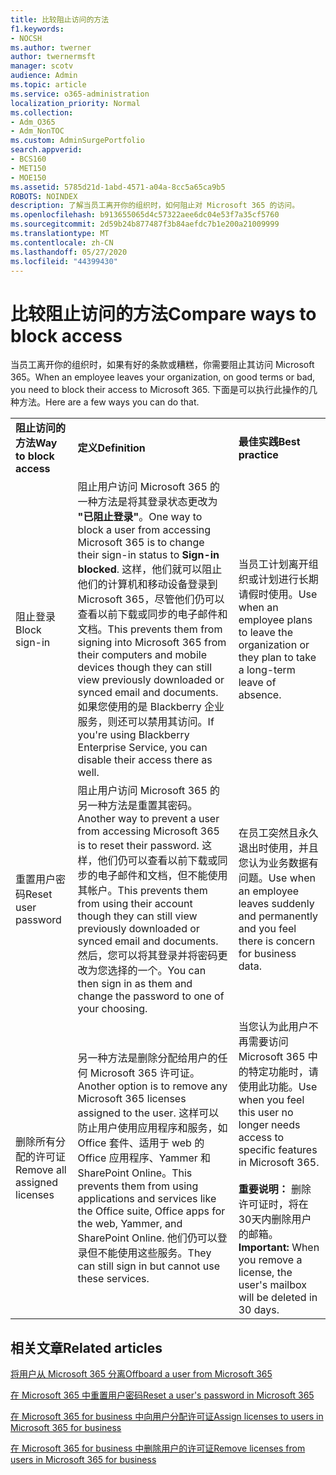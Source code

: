 ```yaml
---
title: 比较阻止访问的方法
f1.keywords:
- NOCSH
ms.author: twerner
author: twernermsft
manager: scotv
audience: Admin
ms.topic: article
ms.service: o365-administration
localization_priority: Normal
ms.collection:
- Adm_O365
- Adm_NonTOC
ms.custom: AdminSurgePortfolio
search.appverid:
- BCS160
- MET150
- MOE150
ms.assetid: 5785d21d-1abd-4571-a04a-8cc5a65ca9b5
ROBOTS: NOINDEX
description: 了解当员工离开你的组织时，如何阻止对 Microsoft 365 的访问。
ms.openlocfilehash: b913655065d4c57322aee6dc04e53f7a35cf5760
ms.sourcegitcommit: 2d59b24b877487f3b84aefdc7b1e200a21009999
ms.translationtype: MT
ms.contentlocale: zh-CN
ms.lasthandoff: 05/27/2020
ms.locfileid: "44399430"
---
```

# <a name="compare-ways-to-block-access"></a><span data-ttu-id="49ad5-103">比较阻止访问的方法</span><span class="sxs-lookup"><span data-stu-id="49ad5-103">Compare ways to block access</span></span>

<span data-ttu-id="49ad5-104">当员工离开你的组织时，如果有好的条款或糟糕，你需要阻止其访问 Microsoft 365。</span><span class="sxs-lookup"><span data-stu-id="49ad5-104">When an employee leaves your organization, on good terms or bad, you need to block their access to Microsoft 365.</span></span> <span data-ttu-id="49ad5-105">下面是可以执行此操作的几种方法。</span><span class="sxs-lookup"><span data-stu-id="49ad5-105">Here are a few ways you can do that.</span></span>
  
||||
|:-----|:-----|:-----|
|<span data-ttu-id="49ad5-106">**阻止访问的方法**</span><span class="sxs-lookup"><span data-stu-id="49ad5-106">**Way to block access**</span></span> <br/> |<span data-ttu-id="49ad5-107">**定义**</span><span class="sxs-lookup"><span data-stu-id="49ad5-107">**Definition**</span></span> <br/> |<span data-ttu-id="49ad5-108">**最佳实践**</span><span class="sxs-lookup"><span data-stu-id="49ad5-108">**Best practice**</span></span> <br/> |
|<span data-ttu-id="49ad5-109">阻止登录</span><span class="sxs-lookup"><span data-stu-id="49ad5-109">Block sign-in</span></span>  <br/> |<span data-ttu-id="49ad5-110">阻止用户访问 Microsoft 365 的一种方法是将其登录状态更改为 **"已阻止登录"**。</span><span class="sxs-lookup"><span data-stu-id="49ad5-110">One way to block a user from accessing Microsoft 365 is to change their sign-in status to **Sign-in blocked**.</span></span> <span data-ttu-id="49ad5-111">这样，他们就可以阻止他们的计算机和移动设备登录到 Microsoft 365，尽管他们仍可以查看以前下载或同步的电子邮件和文档。</span><span class="sxs-lookup"><span data-stu-id="49ad5-111">This prevents them from signing into Microsoft 365 from their computers and mobile devices though they can still view previously downloaded or synced email and documents.</span></span> <span data-ttu-id="49ad5-112">如果您使用的是 Blackberry 企业服务，则还可以禁用其访问。</span><span class="sxs-lookup"><span data-stu-id="49ad5-112">If you're using Blackberry Enterprise Service, you can disable their access there as well.</span></span>  <br/> |<span data-ttu-id="49ad5-113">当员工计划离开组织或计划进行长期请假时使用。</span><span class="sxs-lookup"><span data-stu-id="49ad5-113">Use when an employee plans to leave the organization or they plan to take a long-term leave of absence.</span></span>  <br/> |
|<span data-ttu-id="49ad5-114">重置用户密码</span><span class="sxs-lookup"><span data-stu-id="49ad5-114">Reset user password</span></span>  <br/> |<span data-ttu-id="49ad5-115">阻止用户访问 Microsoft 365 的另一种方法是重置其密码。</span><span class="sxs-lookup"><span data-stu-id="49ad5-115">Another way to prevent a user from accessing Microsoft 365 is to reset their password.</span></span> <span data-ttu-id="49ad5-116">这样，他们仍可以查看以前下载或同步的电子邮件和文档，但不能使用其帐户。</span><span class="sxs-lookup"><span data-stu-id="49ad5-116">This prevents them from using their account though they can still view previously downloaded or synced email and documents.</span></span> <span data-ttu-id="49ad5-117">然后，您可以将其登录并将密码更改为您选择的一个。</span><span class="sxs-lookup"><span data-stu-id="49ad5-117">You can then sign in as them and change the password to one of your choosing.</span></span>  <br/> |<span data-ttu-id="49ad5-118">在员工突然且永久退出时使用，并且您认为业务数据有问题。</span><span class="sxs-lookup"><span data-stu-id="49ad5-118">Use when an employee leaves suddenly and permanently and you feel there is concern for business data.</span></span>  <br/> |
|<span data-ttu-id="49ad5-119">删除所有分配的许可证</span><span class="sxs-lookup"><span data-stu-id="49ad5-119">Remove all assigned licenses</span></span>  <br/> |<span data-ttu-id="49ad5-120">另一种方法是删除分配给用户的任何 Microsoft 365 许可证。</span><span class="sxs-lookup"><span data-stu-id="49ad5-120">Another option is to remove any Microsoft 365 licenses assigned to the user.</span></span> <span data-ttu-id="49ad5-121">这样可以防止用户使用应用程序和服务，如 Office 套件、适用于 web 的 Office 应用程序、Yammer 和 SharePoint Online。</span><span class="sxs-lookup"><span data-stu-id="49ad5-121">This prevents them from using applications and services like the Office suite, Office apps for the web, Yammer, and SharePoint Online.</span></span> <span data-ttu-id="49ad5-122">他们仍可以登录但不能使用这些服务。</span><span class="sxs-lookup"><span data-stu-id="49ad5-122">They can still sign in but cannot use these services.</span></span>  <br/> |<span data-ttu-id="49ad5-123">当您认为此用户不再需要访问 Microsoft 365 中的特定功能时，请使用此功能。</span><span class="sxs-lookup"><span data-stu-id="49ad5-123">Use when you feel this user no longer needs access to specific features in Microsoft 365.</span></span>  <br/> <br> <span data-ttu-id="49ad5-124">**重要说明：** 删除许可证时，将在30天内删除用户的邮箱。</span><span class="sxs-lookup"><span data-stu-id="49ad5-124">**Important:** When you remove a license, the user's mailbox will be deleted in 30 days.</span></span>
   
## <a name="related-articles"></a><span data-ttu-id="49ad5-125">相关文章</span><span class="sxs-lookup"><span data-stu-id="49ad5-125">Related articles</span></span>

[<span data-ttu-id="49ad5-126">将用户从 Microsoft 365 分离</span><span class="sxs-lookup"><span data-stu-id="49ad5-126">Offboard a user from Microsoft 365</span></span>](../add-users/remove-former-employee.md)
    
[<span data-ttu-id="49ad5-127">在 Microsoft 365 中重置用户密码</span><span class="sxs-lookup"><span data-stu-id="49ad5-127">Reset a user's password in Microsoft 365</span></span>](../add-users/reset-passwords.md)
    
[<span data-ttu-id="49ad5-128">在 Microsoft 365 for business 中向用户分配许可证</span><span class="sxs-lookup"><span data-stu-id="49ad5-128">Assign licenses to users in Microsoft 365 for business</span></span>](../manage/assign-licenses-to-users.md)
    
[<span data-ttu-id="49ad5-129">在 Microsoft 365 for business 中删除用户的许可证</span><span class="sxs-lookup"><span data-stu-id="49ad5-129">Remove licenses from users in Microsoft 365 for business</span></span>](../manage/remove-licenses-from-users.md)
    

